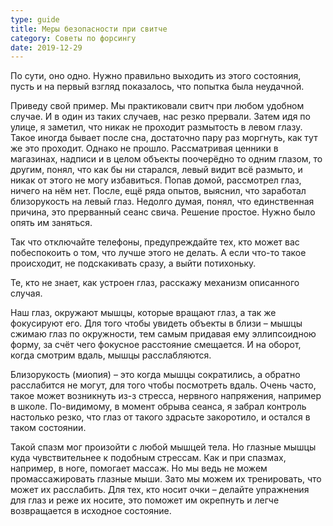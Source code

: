 ```yaml
---
type: guide
title: Меры безопасности при свитче
category: Советы по форсингу
date: 2019-12-29
---
```






По сути, оно одно. Нужно правильно выходить из этого состояния, пусть и на первый взгляд  показалось, что попытка была неудачной.

Приведу свой пример. Мы практиковали свитч при любом удобном случае. И в один из таких случаев, нас резко прервали. Затем идя по улице, я заметил, что никак не проходит размытость в левом глазу. Такое иногда бывает после сна, достаточно пару раз моргнуть, как тут же это проходит. Однако не прошло.  Рассматривая ценники в магазинах, надписи и в целом объекты поочерёдно то одним глазом, то  другим,  понял, что как бы ни старался, левый видит всё размыто, и никак от этого не могу избавиться.
Попав домой, рассмотрел глаз, ничего на нём нет.  После, ещё ряда опытов, выяснил, что заработал близорукость на левый глаз. Недолго думая, понял, что единственная причина, это прерванный сеанс свича.  Решение простое. Нужно было опять им заняться. 

Так что отключайте телефоны, предупреждайте  тех, кто может вас побеспокоить о том, что лучше этого не делать. А если что-то такое происходит, не подскакивать сразу, а выйти потихоньку.



Те, кто не знает, как устроен глаз, расскажу механизм описанного случая.

Наш глаз, окружают мышцы, которые вращают глаз, а так же фокусируют его. Для того чтобы увидеть объекты в близи – мышцы сжимаю глаз по окружности, тем самым придавая ему эллипсоидною форму, за счёт чего фокусное расстояние смещается. И на оборот, когда  смотрим вдаль, мышцы расслабляются.

Близорукость (миопия) – это когда мышцы сократились, а обратно расслабится не могут, для того чтобы посмотреть вдаль. Очень часто, такое может возникнуть из-з стресса, нервного напряжения, например в школе. 
По-видимому, в момент обрыва сеанса, я забрал контроль настолько резко, что глаз от такого здрасьте закоротило, и остался в таком состоянии. 

Такой спазм мог произойти с любой мышцей тела. Но глазные мышцы куда чувствительнее к подобным стрессам. Как и при спазмах, например, в ноге, помогает массаж. Но мы ведь не можем промассажировать  глазные мыши. Зато мы можем их тренировать, что может их расслабить. Для тех, кто носит очки –  делайте упражнения для глаз и реже их носите, это поможет им окрепнуть и легче возвращается в исходное состояние.
